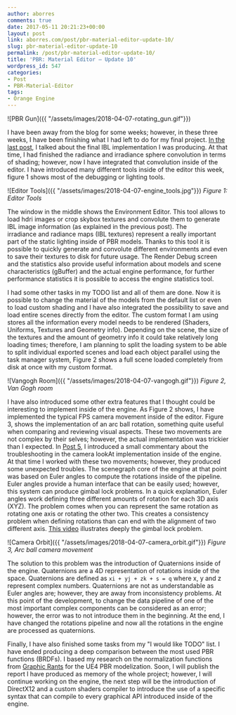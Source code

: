 ```yaml
---
author: aborres
comments: true
date: 2017-05-11 20:21:23+00:00
layout: post
link: aborres.com/post/pbr-material-editor-update-10/
slug: pbr-material-editor-update-10
permalink: /post/pbr-material-editor-update-10/
title: 'PBR: Material Editor – Update 10'
wordpress_id: 547
categories:
- Post
- PBR-Material-Editor
tags:
- Orange Engine
---
```


![PBR Gun]({{ "/assets/images/2018-04-07-rotating_gun.gif"}})

I have been away from the blog for some weeks; however, in these three weeks, I have been finishing what I had left to do for my final project. [In the last post](http://aborres.com/post/pbr-material-editor-update-9/), I talked about the final IBL implementation I was producing. At that time, I had finished the radiance and irradiance sphere convolution in terms of shading; however, now I have integrated that convolution inside of the editor. I have introduced many different tools inside of the editor this week, figure 1 shows most of the debugging or lighting tools.


![Editor Tools]({{ "/assets/images/2018-04-07-engine_tools.jpg"}})
*Figure 1: Editor Tools*


The window in the middle shows the Environment Editor. This tool allows to load hdri images or crop skybox textures and convolute them to generate IBL image information (as explained in the previous post). The irradiance and radiance maps (IBL textures) represent a really important part of the static lighting inside of PBR models. Thanks to this tool it is possible to quickly generate and convolute different environments and even to save their textures to disk for future usage. The Render Debug screen and the statistics also provide useful information about models and scene characteristics (gBuffer) and the actual engine performance, for further performance statistics it is possible to access the engine statistics tool.

I had some other tasks in my TODO list and all of them are done. Now it is possible to change the material of the models from the default list or even to load custom shading and I have also integrated the possibility to save and load entire scenes directly from the editor. The custom format I am using stores all the information every model needs to be rendered (Shaders, Uniforms, Textures and Geometry info). Depending on the scene, the size of the textures and the amount of geometry info it could take relatively long loading times; therefore, I am planning to split the loading system to be able to split individual exported scenes and load each object parallel using the task manager system, Figure 2 shows a full scene loaded completely from disk at once with my custom format.

![Vangogh Room]({{ "/assets/images/2018-04-07-vangogh.gif"}})
*Figure 2, Van Gogh room*

I have also introduced some other extra features that I thought could be interesting to implement inside of the engine. As Figure 2 shows, I have implemented the typical FPS camera movement inside of the editor. Figure 3, shows the implementation of an arc ball rotation, something quite useful when comparing and reviewing visual aspects. These two movements are not complex by their selves; however, the actual implementation was trickier than I expected. In [Post 5](http://aborres.com/post/pbr-material-editor-update-5/), I introduced a small commentary about the troubleshooting in the camera lookAt implementation inside of the engine. At that time I worked with these two movements; however, they produced some unexpected troubles. The scenegraph core of the engine at that point was based on Euler angles to compute the rotations inside of the pipeline. Euler angles provide a human interface that can be easily used; however, this system can produce gimbal lock problems. In a quick explanation, Euler angles work defining three different amounts of rotation for each 3D axis (XYZ). The problem comes when you can represent the same rotation as rotating one axis or rotating the other two. This creates a consistency problem when defining rotations than can end with the alignment of two different axis. [This video](https://www.youtube.com/watch?v=zc8b2Jo7mno) illustrates deeply the gimbal lock problem.

![Camera Orbit]({{ "/assets/images/2018-04-07-camera_orbit.gif"}})
*Figure 3, Arc ball camera movement*

The solution to this problem was the introduction of Quaternions inside of the engine. Quaternions are a 4D
representation of rotations inside of the space. Quaternions are defined as ```xi + yj + zk + s = q``` where x, y and z represent complex numbers. Quaternions are not as understandable as Euler angles are; however, they are away from inconsistency problems. At this point of the development, to change the data pipeline of one of the most important complex components can be considered as an error; however, the error was to not introduce them in the beginning. At the end, I have changed the rotations pipeline and now all the rotations in the engine are processed as quaternions.

Finally, I have also finished some tasks from my "I would like TODO" list. I have ended producing a deep comparison between the most used PBR functions (BRDFs). I based my research on the normalization functions from [Graphic Rants](http://graphicrants.blogspot.co.uk/2013/08/specular-brdf-reference.html) for the UE4 PBR modelization. Soon, I will publish the report I have produced as memory of the whole project; however, I will continue working on the engine, the next step will be the introduction of DirectX12 and a custom shaders compiler to introduce the use of a specific syntax that can compile to every graphical API introduced inside of the engine.
